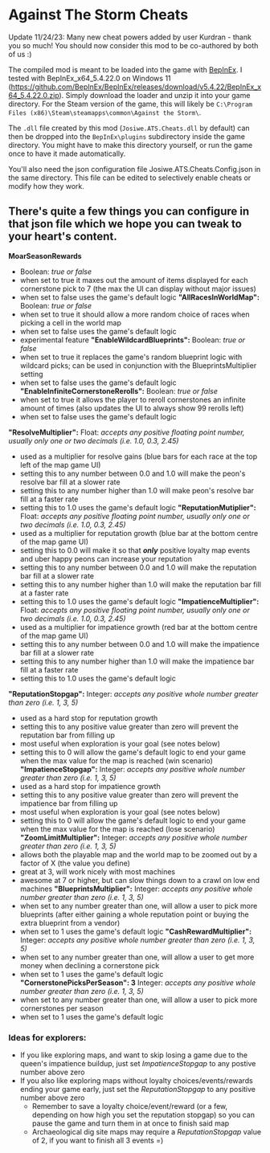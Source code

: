 # Against The Storm Cheats

Update 11/24/23: Many new cheat powers added by user Kurdran - thank you so much! You should now consider this mod to be co-authored by both of us :)

The compiled mod is meant to be loaded into the game with [BepInEx](https://github.com/BepInEx/BepInEx). 
I tested with BepInEx_x64_5.4.22.0 on Windows 11 (https://github.com/BepInEx/BepInEx/releases/download/v5.4.22/BepInEx_x64_5.4.22.0.zip). 
Simply download the loader and unzip it into your game directory. 
For the Steam version of the game, this will likely be `C:\Program Files (x86)\Steam\steamapps\common\Against the Storm\`. 

The `.dll` file created by this mod (`Josiwe.ATS.Cheats.dll` by default) can then be dropped into the `BepInEx\plugins` subdirectory 
inside the game directory. You might have to make this directory yourself, or run the game once to have it made automatically.

You'll also need the json configuration file Josiwe.ATS.Cheats.Config.json in the same directory. This file can be edited
to selectively enable cheats or modify how they work.


## There's quite a few things you can configure in that json file which we hope you can tweak to your heart's content.

**MoarSeasonRewards**
- Boolean: _true or false_
- when set to true it maxes out the amount of items displayed for each cornerstone pick to 7 (the max the UI can display without major issues)
- when set to false uses the game's default logic
**"AllRacesInWorldMap":**
Boolean: _true or false_
- when set to true it should allow a more random choice of races when picking a cell in the world map
- when set to false uses the game's default logic
- experimental feature
**"EnableWildcardBlueprints":**
Boolean: _true or false_
- when set to true it replaces the game's random blueprint logic with wildcard picks; can be used in conjunction with the BlueprintsMultiplier setting
- when set to false uses the game's default logic
**"EnableInfiniteCornerstoneRerolls":**
Boolean: _true or false_
- when set to true it allows the player to reroll cornerstones an infinite amount of times (also updates the UI to always show 99 rerolls left)
- when set to false uses the game's default logic

**"ResolveMultiplier":**
Float: _accepts any positive floating point number, usually only one or two decimals (i.e. 1.0, 0.3, 2.45)_
- used as a multiplier for resolve gains (blue bars for each race at the top left of the map game UI)
- setting this to any number between 0.0 and 1.0 will make the peon's resolve bar fill at a slower rate
- setting this to any number higher than 1.0 will make peon's resolve bar fill at a faster rate
- setting this to 1.0 uses the game's default logic
**"ReputationMutiplier":**
Float: _accepts any positive floating point number, usually only one or two decimals (i.e. 1.0, 0.3, 2.45)_
- used as a multiplier for reputation growth (blue bar at the bottom centre of the map game UI)
- setting this to 0.0 will make it so that _**only**_ positive loyalty map events and uber happy peons can increase your reputation
- setting this to any number between 0.0 and 1.0 will make the reputation bar fill at a slower rate
- setting this to any number higher than 1.0 will make the reputation bar fill at a faster rate
- setting this to 1.0 uses the game's default logic
**"ImpatienceMultiplier":**
Float: _accepts any positive floating point number, usually only one or two decimals (i.e. 1.0, 0.3, 2.45)_
- used as a multiplier for impatience growth (red bar at the bottom centre of the map game UI)
- setting this to any number between 0.0 and 1.0 will make the impatience bar fill at a slower rate
- setting this to any number higher than 1.0 will make the impatience bar fill at a faster rate
- setting this to 1.0 uses the game's default logic

**"ReputationStopgap":**
Integer: _accepts any positive whole number greater than zero (i.e. 1, 3, 5)_
- used as a hard stop for reputation growth
- setting this to any positive value greater than zero will prevent the reputation bar from filling up
- most useful when exploration is your goal (see notes below)
- setting this to 0 will allow the game's default logic to end your game when the max value for the map is reached (win scenario)
**"ImpatienceStopgap":**
Integer: _accepts any positive whole number greater than zero (i.e. 1, 3, 5)_
- used as a hard stop for impatience growth
- setting this to any positive value greater than zero will prevent the impatience bar from filling up
- most useful when exploration is your goal (see notes below)
- setting this to 0 will allow the game's default logic to end your game when the max value for the map is reached (lose scenario)
**"ZoomLimitMultiplier":**
Integer: _accepts any positive whole number greater than zero (i.e. 1, 3, 5)_
- allows both the playable map and the world map to be zoomed out by a factor of X (the value you define)
- great at 3, will work nicely with most machines
- awesome at 7 or higher, but can slow things down to a crawl on low end machines
**"BlueprintsMultiplier":**
Integer: _accepts any positive whole number greater than zero (i.e. 1, 3, 5)_
- when set to any number greater than one, will allow a user to pick more blueprints (after either gaining a whole reputation point or buying the extra blueprint from a vendor)
- when set to 1 uses the game's default logic
**"CashRewardMultiplier":**
Integer: _accepts any positive whole number greater than zero (i.e. 1, 3, 5)_
- when set to any number greater than one, will allow a user to get more money when declining a cornerstone pick
- when set to 1 uses the game's default logic
**"CornerstonePicksPerSeason": 3**
Integer: _accepts any positive whole number greater than zero (i.e. 1, 3, 5)_
- when set to any number greater than one, will allow a user to pick more cornerstones per season
- when set to 1 uses the game's default logic

### Ideas for explorers:
- If you like exploring maps, and want to skip losing a game due to the queen's impatience buildup, just set _ImpatienceStopgap_ to any postive number above zero
- If you also like exploring maps without loyalty choices/events/rewards ending your game early, just set the _ReputationStopgap_ to any positive number above zero
	- Remember to save a loyalty choice/event/reward (or a few, depending on how high you set the reputation stopgap) so you can pause the game and turn them in at once to finish said map
	- Archaeological dig site maps may require a _ReputationStopgap_ value of 2, if you want to finish all 3 events =)
